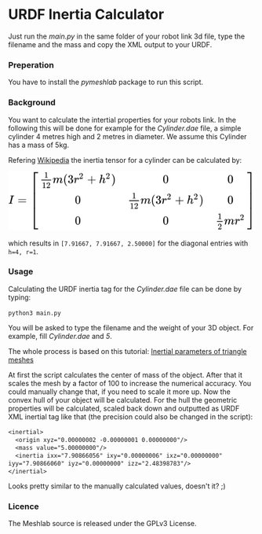 # URDF Inertia Calculator
Just run the *main.py* in the same folder of your robot link 3d file, type the filename and the mass and copy the XML output to your URDF. 

### Preperation
You have to install the *pymeshlab* package to run this script.

### Background
You want to calculate the intertial properties for your robots link. In the following this will be done for example for the *Cylinder.dae* file, a simple cylinder 4 metres high and 2 metres in diameter. We assume this Cylinder has a mass of 5kg.

Refering [Wikipedia](https://en.wikipedia.org/wiki/List_of_moments_of_inertia) the inertia tensor for a cylinder can be calculated by:

![](doc/matrix.svg)

which results in ```[7.91667, 7.91667, 2.50000]``` for the diagonal entries with ```h=4, r=1```.

### Usage
Calculating the URDF inertia tag for the *Cylinder.dae* file can be done by typing:

```python3 main.py```

You will be asked to type the filename and the weight of your 3D object. For example, fill *Cylinder.dae* and *5*.

The whole process is based on this tutorial: [Inertial parameters of triangle meshes](https://classic.gazebosim.org/tutorials?tut=inertia&cat=build_robot)

At first the script calculates the center of mass of the object. After that it scales the mesh by a factor of 100 to increase the numerical accuracy. You could manually change that, if you need to scale it more up. Now the convex hull of your object will be calculated. For the hull the geometric properties will be calculated, scaled back down and outputted as URDF XML inertial tag like that (the precision could also be changed in the script):
```
<inertial>
  <origin xyz="0.00000002 -0.00000001 0.00000000"/>
  <mass value="5.00000000"/>
  <inertia ixx="7.90866056" ixy="0.00000006" ixz="0.00000000" iyy="7.90866060" iyz="0.00000000" izz="2.48398783"/>
</inertial>
```
Looks pretty similar to the manually calculated values, doesn't it? ;)

### Licence
The Meshlab source is released under the GPLv3 License.
